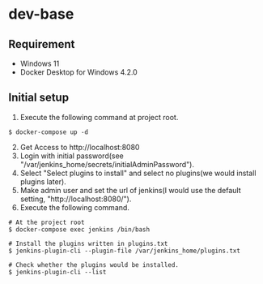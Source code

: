 # dev-base

## Requirement
- Windows 11
- Docker Desktop for Windows 4.2.0

## Initial setup
1. Execute the following command at project root.
```
$ docker-compose up -d
```
2. Get Access to http://localhost:8080
3. Login with initial password(see "/var/jenkins_home/secrets/initialAdminPassword").
4. Select "Select plugins to install" and select no plugins(we would install plugins later).
5. Make admin user and set the url of jenkins(I would use the default setting, "http://localhost:8080/").
6. Execute the following command.
```
# At the project root
$ docker-compose exec jenkins /bin/bash

# Install the plugins written in plugins.txt
$ jenkins-plugin-cli --plugin-file /var/jenkins_home/plugins.txt

# Check whether the plugins would be installed.
$ jenkins-plugin-cli --list
```